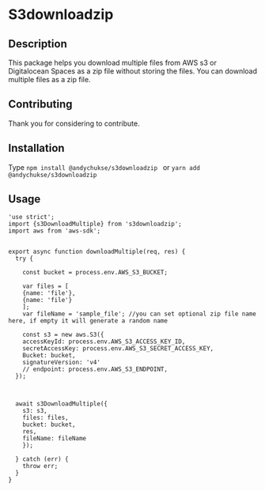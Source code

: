 # S3downloadzip

## Description
This package helps you download multiple files from AWS s3 or Digitalocean Spaces as a zip file without storing the files. 
You can download multiple files as a zip file.

## Contributing

Thank you for considering to contribute.

## Installation

Type ```npm install @andychukse/s3downloadzip ``` or ```yarn add @andychukse/s3downloadzip``` 


## Usage

```
'use strict';
import {s3DownloadMultiple} from 's3downloadzip';
import aws from 'aws-sdk';


export async function downloadMultiple(req, res) {
  try {

    const bucket = process.env.AWS_S3_BUCKET;

    var files = [
    {name: 'file'},
    {name: 'file'}
    ];
    var fileName = 'sample_file'; //you can set optional zip file name here, if empty it will generate a random name

    const s3 = new aws.S3({
    accessKeyId: process.env.AWS_S3_ACCESS_KEY_ID,
    secretAccessKey: process.env.AWS_S3_SECRET_ACCESS_KEY,
    Bucket: bucket,
    signatureVersion: 'v4'
    // endpoint: process.env.AWS_S3_ENDPOINT,
  });



  await s3DownloadMultiple({
    s3: s3, 
    files: files, 
    bucket: bucket,
    res,
    fileName: fileName 
    });

  } catch (err) {
    throw err;
  }
}

```